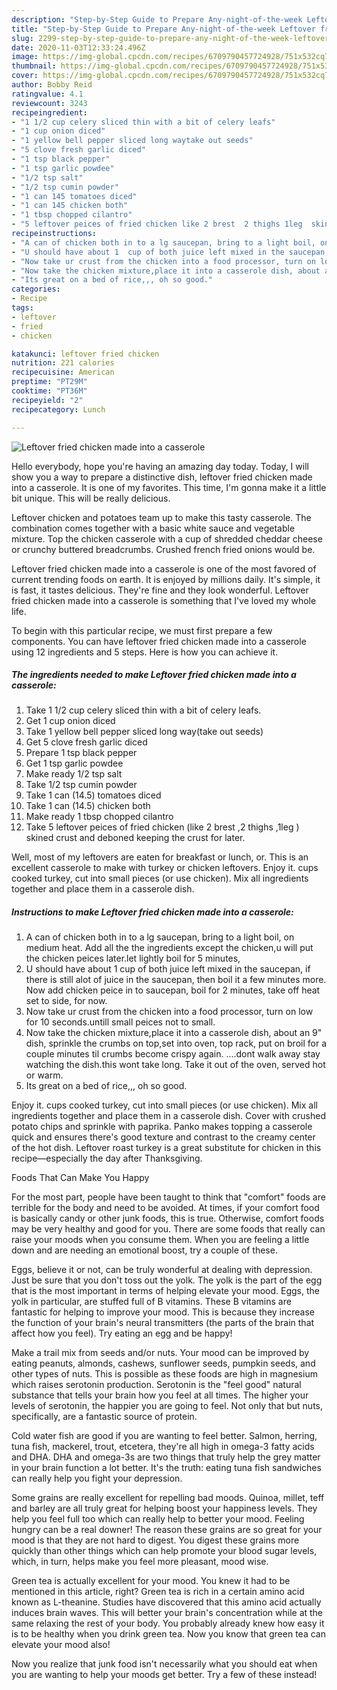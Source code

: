 ```yaml
---
description: "Step-by-Step Guide to Prepare Any-night-of-the-week Leftover fried chicken made into a casserole"
title: "Step-by-Step Guide to Prepare Any-night-of-the-week Leftover fried chicken made into a casserole"
slug: 2299-step-by-step-guide-to-prepare-any-night-of-the-week-leftover-fried-chicken-made-into-a-casserole
date: 2020-11-03T12:33:24.496Z
image: https://img-global.cpcdn.com/recipes/6709790457724928/751x532cq70/leftover-fried-chicken-made-into-a-casserole-recipe-main-photo.jpg
thumbnail: https://img-global.cpcdn.com/recipes/6709790457724928/751x532cq70/leftover-fried-chicken-made-into-a-casserole-recipe-main-photo.jpg
cover: https://img-global.cpcdn.com/recipes/6709790457724928/751x532cq70/leftover-fried-chicken-made-into-a-casserole-recipe-main-photo.jpg
author: Bobby Reid
ratingvalue: 4.1
reviewcount: 3243
recipeingredient:
- "1 1/2 cup celery sliced thin with a bit of celery leafs"
- "1 cup onion diced"
- "1 yellow bell pepper sliced long waytake out seeds"
- "5 clove fresh garlic diced"
- "1 tsp black pepper"
- "1 tsp garlic powdee"
- "1/2 tsp salt"
- "1/2 tsp cumin powder"
- "1 can 145 tomatoes diced"
- "1 can 145 chicken both"
- "1 tbsp chopped cilantro"
- "5 leftover peices of fried chicken like 2 brest  2 thighs 1leg  skined crust and deboned keeping the crust for later"
recipeinstructions:
- "A can of chicken both in to a lg saucepan, bring to a light boil, on medium heat. Add all the the ingredients except the chicken,u will put the chicken peices later.let lightly boil for 5 minutes,"
- "U should have about 1  cup of both juice left mixed in the saucepan, if there is still alot of juice in the saucepan, then boil it a few minutes more. Now add chicken peice in to saucepan, boil for 2 minutes, take off heat set to side, for now."
- "Now take ur crust from the chicken into a food processor, turn on low for 10 seconds.untill small peices not to small."
- "Now take the chicken mixture,place it into a casserole dish, about an 9&#34; dish, sprinkle the crumbs on top,set into oven, top rack, put on broil for a couple minutes til crumbs become crispy again. ....dont walk away stay watching the dish.this wont take long. Take it out of the oven, served hot or warm."
- "Its great on a bed of rice,,, oh so good."
categories:
- Recipe
tags:
- leftover
- fried
- chicken

katakunci: leftover fried chicken 
nutrition: 221 calories
recipecuisine: American
preptime: "PT29M"
cooktime: "PT36M"
recipeyield: "2"
recipecategory: Lunch

---
```



![Leftover fried chicken made into a casserole](https://img-global.cpcdn.com/recipes/6709790457724928/751x532cq70/leftover-fried-chicken-made-into-a-casserole-recipe-main-photo.jpg)

Hello everybody, hope you're having an amazing day today. Today, I will show you a way to prepare a distinctive dish, leftover fried chicken made into a casserole. It is one of my favorites. This time, I'm gonna make it a little bit unique. This will be really delicious.

Leftover chicken and potatoes team up to make this tasty casserole. The combination comes together with a basic white sauce and vegetable mixture. Top the chicken casserole with a cup of shredded cheddar cheese or crunchy buttered breadcrumbs. Crushed french fried onions would be.

Leftover fried chicken made into a casserole is one of the most favored of current trending foods on earth. It is enjoyed by millions daily. It's simple, it is fast, it tastes delicious. They're fine and they look wonderful. Leftover fried chicken made into a casserole is something that I've loved my whole life.


To begin with this particular recipe, we must first prepare a few components. You can have leftover fried chicken made into a casserole using 12 ingredients and 5 steps. Here is how you can achieve it.

<!--inarticleads1-->

##### The ingredients needed to make Leftover fried chicken made into a casserole:

1. Take 1 1/2 cup celery sliced thin with a bit of celery leafs.
1. Get 1 cup onion diced
1. Take 1 yellow bell pepper sliced long way(take out seeds)
1. Get 5 clove fresh garlic diced
1. Prepare 1 tsp black pepper
1. Get 1 tsp garlic powdee
1. Make ready 1/2 tsp salt
1. Take 1/2 tsp cumin powder
1. Take 1 can (14.5) tomatoes diced
1. Take 1 can (14.5) chicken both
1. Make ready 1 tbsp chopped cilantro
1. Take 5 leftover peices of fried chicken (like 2 brest  ,2 thighs ,1leg ) skined crust and deboned keeping the crust for later.


Well, most of my leftovers are eaten for breakfast or lunch, or. This is an excellent casserole to make with turkey or chicken leftovers. Enjoy it. cups cooked turkey, cut into small pieces (or use chicken). Mix all ingredients together and place them in a casserole dish. 

<!--inarticleads2-->

##### Instructions to make Leftover fried chicken made into a casserole:

1. A can of chicken both in to a lg saucepan, bring to a light boil, on medium heat. Add all the the ingredients except the chicken,u will put the chicken peices later.let lightly boil for 5 minutes,
1. U should have about 1  cup of both juice left mixed in the saucepan, if there is still alot of juice in the saucepan, then boil it a few minutes more. Now add chicken peice in to saucepan, boil for 2 minutes, take off heat set to side, for now.
1. Now take ur crust from the chicken into a food processor, turn on low for 10 seconds.untill small peices not to small.
1. Now take the chicken mixture,place it into a casserole dish, about an 9&#34; dish, sprinkle the crumbs on top,set into oven, top rack, put on broil for a couple minutes til crumbs become crispy again. ....dont walk away stay watching the dish.this wont take long. Take it out of the oven, served hot or warm.
1. Its great on a bed of rice,,, oh so good.


Enjoy it. cups cooked turkey, cut into small pieces (or use chicken). Mix all ingredients together and place them in a casserole dish. Cover with crushed potato chips and sprinkle with paprika. Panko makes topping a casserole quick and ensures there&#39;s good texture and contrast to the creamy center of the hot dish. Leftover roast turkey is a great substitute for chicken in this recipe—especially the day after Thanksgiving. 

Foods That Can Make You Happy


For the most part, people have been taught to think that "comfort" foods are terrible for the body and need to be avoided. At times, if your comfort food is basically candy or other junk foods, this is true. Otherwise, comfort foods may be very healthy and good for you. There are some foods that really can raise your moods when you consume them. When you are feeling a little down and are needing an emotional boost, try a couple of these.

Eggs, believe it or not, can be truly wonderful at dealing with depression. Just be sure that you don't toss out the yolk. The yolk is the part of the egg that is the most important in terms of helping elevate your mood. Eggs, the yolk in particular, are stuffed full of B vitamins. These B vitamins are fantastic for helping to improve your mood. This is because they increase the function of your brain's neural transmitters (the parts of the brain that affect how you feel). Try eating an egg and be happy!

Make a trail mix from seeds and/or nuts. Your mood can be improved by eating peanuts, almonds, cashews, sunflower seeds, pumpkin seeds, and other types of nuts. This is possible as these foods are high in magnesium which raises serotonin production. Serotonin is the "feel good" natural substance that tells your brain how you feel at all times. The higher your levels of serotonin, the happier you are going to feel. Not only that but nuts, specifically, are a fantastic source of protein.

Cold water fish are good if you are wanting to feel better. Salmon, herring, tuna fish, mackerel, trout, etcetera, they're all high in omega-3 fatty acids and DHA. DHA and omega-3s are two things that truly help the grey matter in your brain function a lot better. It's the truth: eating tuna fish sandwiches can really help you fight your depression. 

Some grains are really excellent for repelling bad moods. Quinoa, millet, teff and barley are all truly great for helping boost your happiness levels. They help you feel full too which can really help to better your mood. Feeling hungry can be a real downer! The reason these grains are so great for your mood is that they are not hard to digest. You digest these grains more quickly than other things which can help promote your blood sugar levels, which, in turn, helps make you feel more pleasant, mood wise.

Green tea is actually excellent for your mood. You knew it had to be mentioned in this article, right? Green tea is rich in a certain amino acid known as L-theanine. Studies have discovered that this amino acid actually induces brain waves. This will better your brain's concentration while at the same relaxing the rest of your body. You probably already knew how easy it is to be healthy when you drink green tea. Now you know that green tea can elevate your mood also!

Now you realize that junk food isn't necessarily what you should eat when you are wanting to help your moods get better. Try a few of these instead!

